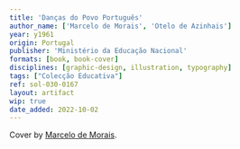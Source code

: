 ```yaml
---
title: 'Danças do Povo Português'
author_name: ['Marcelo de Morais', 'Otelo de Azinhais']
year: y1961
origin: Portugal
publisher: 'Ministério da Educação Nacional'
formats: [book, book-cover]
disciplines: [graphic-design, illustration, typography]
tags: ["Colecção Educativa"]
ref: sol-030-0167
layout: artifact
wip: true
date_added: 2022-10-02
---
```

Cover by <a class="text-cat-link publisher" href="/publishers/Marcelo de Morais/">Marcelo de Morais</a>.
